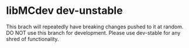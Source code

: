 # libMCdev dev-unstable
This brach will repeatedly have breaking changes pushed to it at random. DO NOT use this branch for development. Please use dev-stable for any shred of functionality.
